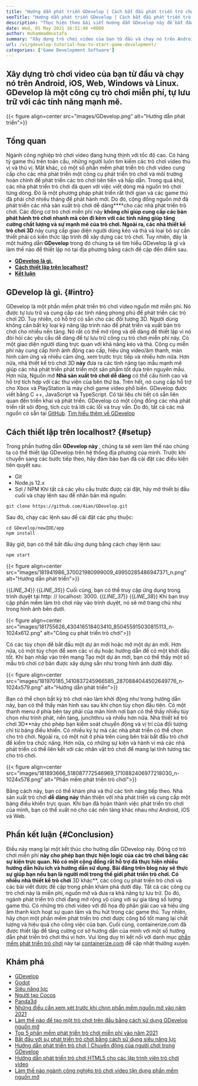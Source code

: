 ```yaml
---
title: "Hướng dẫn phát triển GDevelop | Cách bắt đầu phát triển trò chơi" 
seoTitle: "Hướng dẫn phát triển GDevelop | Cách bắt đầu phát triển trò chơi" 
description: "Thực hiện theo bài viết hướng dẫn GDevelop này để bắt đầu phát triển trò chơi video. GDevelop là tự lưu trữ và không yêu cầu kỹ năng lập trình để bắt đầu với nó." 
date: Wed, 05 May 2021 16:51:40 +0000
author: muhammadmustafa
summary: "Xây dựng trò chơi video của bạn từ đầu và chạy nó trên Android, iOS, Web, Windows và Linux. GDevelop là một công cụ trò chơi miễn phí, tự lưu trữ với các tính năng mạnh mẽ." 
url: /vi/gdevelop-tutorial-how-to-start-game-development/
categories: ['Game Development Software']
---
```


## Xây dựng trò chơi video của bạn từ đầu và chạy nó trên Android, iOS, Web, Windows và Linux. GDevelop là một công cụ trò chơi miễn phí, tự lưu trữ với các tính năng mạnh mẽ.

{{< figure align=center src="images/GDevelop.png" alt="Hướng dẫn phát triển">}}


## Tổng quan
Ngành công nghiệp trò chơi video đang hưng thịnh với tốc độ cao. Có hàng tỷ game thủ trên toàn cầu, những người luôn tìm kiếm các trò chơi video thú vị và thú vị. Mặt khác, có một số phần mềm phát triển trò chơi video cung cấp cho các nhà phát triển một công cụ phát triển trò chơi và môi trường hoàn chỉnh để phát triển các trò chơi tiên tiến và hấp dẫn. Trong quá khứ, các nhà phát triển trò chơi đã quen với việc viết dòng mã nguồn trò chơi từng dòng. Đó là một phương pháp phát triển rất thời gian và các game thủ đã phải chờ nhiều tháng để phát hành mới. Do đó, cộng đồng nguồn mở đã phát triển các nhà sản xuất trò chơi dễ dàng****cho các nhà phát triển trò chơi.
Các động cơ trò chơi miễn phí này  **không chỉ giúp cung cấp các bản phát hành trò chơi nhanh mà còn đi kèm với các tính năng giúp tăng cường chất lượng và sự mạnh mẽ của trò chơi. Ngoài ra, các nhà thiết kế trò chơi 3D** này cung cấp giao diện người dùng kéo và thả và loại bỏ sự cần thiết phải có kiến ​​thức lập trình để xây dựng các trò chơi. Tuy nhiên, đây là một hướng dẫn **GDevelop**  trong đó chúng ta sẽ tìm hiểu GDevelop là gì và làm thế nào để thiết lập nó tại địa phương bằng cách đề cập đến điểm sau.
*  **[GDevelop là gì.][1]**  
*  **[Cách thiết lập trên localhost?][2]**  
*  **[Kết luận][3]**  

##  **GDevelop là gì.**  {#intro}

GDevelop là một phần mềm phát triển trò chơi video nguồn mở miễn phí. Nó được tự lưu trữ và cung cấp các tính năng phong phú để phát triển các trò chơi 2D. Tuy nhiên, có hỗ trợ có sẵn cho các đối tượng 3D. Người dùng không cần bất kỳ loại kỹ năng lập trình nào để phát triển và xuất bản trò chơi cho nhiều nền tảng. Nó rất có thể mở rộng và dễ dàng để thiết lập vì nó đòi hỏi các yêu cầu dễ dàng để tự lưu trữ công cụ trò chơi miễn phí này. Có một giao diện người dùng trực quan với khả năng kéo và thả. Công cụ miễn phí này cung cấp hình ảnh động cao cấp, hiệu ứng video/âm thanh, màn hình cảm ứng và nhiều cảm ứng, xem trước trực tiếp và nhiều hơn nữa. Hơn nữa, nhà thiết kế trò chơi 3D  **này**  đưa ra các tính năng tạo mẫu mạnh mẽ giúp các nhà phát triển phát triển một sản phẩm tốt dựa trên nguyên mẫu.
Hơn nữa, Nguồn mở  **Nhà sản xuất trò chơi dễ dàng**  có thể cấu hình cao và hỗ trợ tích hợp với các thư viện của bên thứ ba. Trên hết, nó cung cấp hỗ trợ cho Xbox và PlayStation là máy chơi game video phổ biến. GDevelop được viết bằng C ++, JavaScript và TypeScript. Có tài liệu chi tiết có sẵn liên quan đến triển khai và phát triển. GDevelop có một cộng đồng các nhà phát triển rất sôi động, tích cực trả lời các lỗi và truy vấn. Do đó, tất cả các mã nguồn có sẵn tại [GitHub][4].
[Tìm hiểu thêm về GDevelop][5]

##  **Cách thiết lập trên localhost?**  {#setup}

Trong phần hướng dẫn  **GDevelop này**  , chúng ta sẽ xem làm thế nào chúng ta có thể thiết lập GDevelop trên hệ thống địa phương của mình. Trước khi chuyển sang các bước tiếp theo, hãy đảm bảo bạn đã cài đặt các điều kiện tiên quyết sau.
  * Git
  * Node.js 12.x
  * Sợi / NPM
Khi tất cả các yêu cầu trước được cài đặt, hãy mở thiết bị đầu cuối và chạy lệnh sau để nhân bản mã nguồn:
```
git clone https://github.com/4ian/GDevelop.git
```
Sau đó, chạy các lệnh sau để cài đặt các phụ thuộc:
```
cd GDevelop/newIDE/app
npm install
```
Bây giờ, bạn có thể bắt đầu ứng dụng bằng cách chạy lệnh sau:
```
npm start
```

{{< figure align=center src="images/181941986_370021980999009_49950285486947371_n.png" alt="Hướng dẫn phát triển">}}

{{_LINE_34_}}
{{_LINE_35_}}
    Cuối cùng, bạn có thể truy cập ứng dụng trong trình duyệt tại http: // localhost: 3000.
{{_LINE_37_}}
{{_LINE_38_}}
Khi bạn truy cập phần mềm làm trò chơi này vào trình duyệt, nó sẽ mở trang chủ như trong hình ảnh bên dưới.

{{< figure align=center src="images/181755626_430416518403410_850455915030815113_n-1024x612.png" alt="Công cụ phát triển trò chơi">}}

Có các tùy chọn để bắt đầu một dự án mới hoặc mở một dự án mới. Hơn nữa, có một tùy chọn để xem các ví dụ hoặc hướng dẫn để có một khởi đầu tốt.
Khi bạn nhấp vào trên mạng Tạo một dự án mới, bạn có thể thấy một số mẫu trò chơi cơ bản được xây dựng sẵn như trong hình ảnh dưới đây.

{{< figure align=center src="images/181970185_1410837245966585_2870884044502649776_n-1024x579.png" alt="Hướng dẫn phát triển">}}

Bạn có thể chọn bất kỳ trò chơi nào làm khởi động như trong hướng dẫn này, bạn có thể thấy màn hình sau sau khi chọn tùy chọn đầu tiên. Có một thanh menu ở phía bên tay phải của màn hình nơi bạn có thể thấy nhiều tùy chọn như trình phát, nền tảng, junchthru và nhiều hơn nữa. Nhà thiết kế trò chơi 3D**này cho phép bạn kiểm soát chuyển động và vị trí của đối tượng chỉ từ bảng điều khiển. Có nhiều ký tự mà các nhà phát triển có thể chọn cho trò chơi. Ngoài ra, có một nút ở phía trên cùng bên trái bắt đầu trò chơi để kiểm tra chức năng. Hơn nữa, có những sự kiện và hành vi mà các nhà phát triển có thể liên kết với các nhân vật trò chơi để mang lại tính tương tác cho trò chơi.

{{< figure align=center src="images/181893666_518087772546969_1710882406977218030_n-1024x578.png" alt="Phần mềm phát triển trò chơi">}}

Bằng cách này, bạn có thể khám phá và thử các tính năng tiếp theo. Nhà sản xuất trò chơi  **dễ dàng này**  thân thiện với nhà phát triển và cung cấp một bảng điều khiển trực quan. Khi bạn đã hoàn thành việc phát triển trò chơi của mình, bạn có thể xuất nó cho các nền tảng khác nhau như Android, iOS và Web.

##  **Phần kết luận**  {#Conclusion}

Điều này mang lại một kết thúc cho hướng dẫn GDevelop này. Động cơ trò chơi miễn phí  **này cho phép bạn thực hiện logic của các trò chơi bằng các sự kiện trực quan. Nó có một cộng đồng rất hỗ trợ đã thực hiện nhiều hướng dẫn hữu ích và hướng dẫn sử dụng. Bài đăng trên blog này sẽ thực sự giúp bạn nếu bạn là người mới trong thế giới phát triển trò chơi. Có nhiều nhà thiết kế trò chơi**  3D khác**, các công cụ phát triển trò chơi và các bài viết được đề cập trong phần khám phá dưới đây. Tất cả các công cụ trò chơi này là miễn phí, nguồn mở và đưa ra khả năng tự lưu trữ. Do đó, ngành phát triển trò chơi đang mở rộng vô cùng với sự gia tăng số lượng game thủ. Có những trò chơi video với đồ họa độ phân giải cao và hiệu ứng âm thanh kích hoạt sự quan tâm và thu hút trong các game thủ. Tuy nhiên, hãy chọn một phần mềm phát triển trò chơi được công bố tốt mang lại chất lượng và hiệu quả cho công việc của bạn.
Cuối cùng, containerize.com đã được thiết lập để tăng cường cơ sở hướng dẫn của mình với một số hướng dẫn phát triển trò chơi thú vị hơn. Vui lòng duy trì kết nối với danh mục [phần mềm phát triển trò chơi][6] này tại [containerize.com][7] để cập nhật thường xuyên.

## Khám phá
  * [GDevelop][8]
  * [Godot][9]
  * [Siêu năng lực][10]
  * [Người tạo Cocos][11]
  * [Panda3d][12]
  * [Những điều cần xem xét trước khi chọn phần mềm nguồn mở vào năm 2021][13]
  * [Làm thế nào để tạo một trò chơi trên đầu bằng cách sử dụng GDevelop nguồn mở][14]
  * [Top 5 phần mềm phát triển trò chơi miễn phí vào năm 2021][15]
  * [Bắt đầu với sự phát triển trò chơi bằng cách sử dụng siêu năng lực][16]
  * [Hướng dẫn phát triển trò chơi | Chuyển động của người chơi trong GDevelop][17]
  * [Hướng dẫn phát triển trò chơi HTML5 cho các lập trình viên trò chơi video][18]
  * [Làm thế nào ngành công nghiệp trò chơi video tận dụng phần mềm nguồn mở][19]



[1]: #intro
[2]: #setup
[3]: #Conclusion
[4]: https://github.com/4ian/GDevelop
[5]: https://gdevelop-app.com/
[6]: https://products.containerize.com/game-development-software
[7]: https://www.containerize.com/
[8]: https://products.containerize.com/game-development-software/gdevelop/
[9]: https://products.containerize.com/game-development-software/godot/
[10]: https://products.containerize.com/game-development-software/superpowers/
[11]: https://products.containerize.com/game-development-software/cocos-creator/
[12]: https://products.containerize.com/game-development-software/panda3d/
[13]: https://blog.containerize.com/cmdb-software/things-to-review-before-opting-open-source-software-in-2021/
[14]: https://blog.containerize.com/game-development-software/how-to-make-a-game-on-scratch-using-open-source-gdevelop/
[15]: https://blog.containerize.com/game-development-software/top-5-free-game-development-software-in-the-year-2021/
[16]: https://blog.containerize.com/game-development-software/superpowers-animation-getting-started-with-game-development/
[17]: https://blog.containerize.com/game-development-software/game-development-tutorial-player-movement-in-gdevelop/
[18]: https://blog.containerize.com/2021/05/19/html5-game-development-tutorial-for-video-game-programmers/
[19]: https://blog.containerize.com/2021/05/07/how-video-gaming-industry-leveraging-open-source-software/
